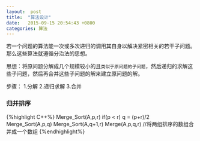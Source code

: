 ```yaml
---
layout:  post
title:  "算法设计"
date:	2015-09-15 20:54:43 +0800
categories: 算法
---
```

若一个问题的算法能一次或多次递归的调用其自身以解决紧密相关的若干子问题。那么这些算法就遵循分治法的思想。

思想：将原问题分解成几个规模较小的且`类似于原问题的子问题`，然后递归的求解这些子问题，然后再合并这些子问题的解来建立原问题的解。

步骤：	1.分解		2.递归求解	3.合并

### 归并排序
{%highlight C++%}
Merge_Sort(A,p,r)
   if(p < r)
	q = (p+r)/2
	Merge_Sort(A,p,q)
	Merge_Sort(A,q+1,r)
	Merge(A,p,q,r)                          //将两组排序的数组合并成一个数组
{%endhighlight%}
